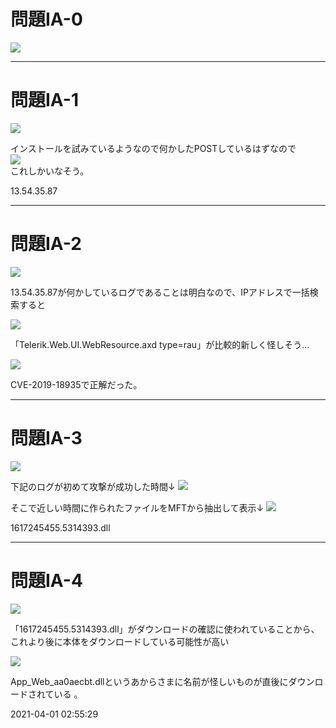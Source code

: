 # 問題IA-0
<img src=https://github.com/user-attachments/assets/449e9121-9abf-4017-867b-2b83b311e3bc wdth="200">

***
# 問題IA-1
<img src=https://github.com/user-attachments/assets/88e6057b-61d3-4c1c-be27-f43bd2b8153f wdth="200">  

インストールを試みているようなので何かしたPOSTしているはずなので  
<img src=https://github.com/user-attachments/assets/f82d3916-41bc-4acd-8d14-9467c678a63c wdth="200">  
これしかいなそう。

13.54.35.87 

***
# 問題IA-2
<img src=https://github.com/user-attachments/assets/87c01df3-cb0e-4b28-9edd-641b4ccd8adf wdth="200"> 

13.54.35.87が何かしているログであることは明白なので、IPアドレスで一括検索すると

<img src=https://github.com/user-attachments/assets/86fc39d7-4384-401c-8ef9-41c519be9a48 wdth="200">  


「Telerik.Web.UI.WebResource.axd type=rau」が比較的新しく怪しそう...  


<img src=https://github.com/user-attachments/assets/c1f74072-6720-4a8c-a924-e88af4f904e2 wdth="200">   

CVE-2019-18935で正解だった。

***
# 問題IA-3
<img src=https://github.com/user-attachments/assets/480aa664-ff24-41e4-b842-ef86d7308eee wdth="200">  


下記のログが初めて攻撃が成功した時間↓
<img src=https://github.com/user-attachments/assets/89ea1892-3631-4808-9384-beb10c487d44 wdth="200">   

そこで近しい時間に作られたファイルをMFTから抽出して表示↓
<img src=https://github.com/user-attachments/assets/a312c59a-8491-4026-a32a-04062c68b981 wdth="200">   

1617245455.5314393.dll

***
# 問題IA-4
<img src=https://github.com/user-attachments/assets/f2d62623-b88f-47d2-8215-1bc734eb87fa wdth="200">

「1617245455.5314393.dll」がダウンロードの確認に使われていることから、これより後に本体をダウンロードしている可能性が高い

<img src=https://github.com/user-attachments/assets/6d8fc4a1-d88f-434e-b7db-c5f2a4d66068 wdth="200">  

App_Web_aa0aecbt.dllというあからさまに名前が怪しいものが直後にダウンロードされている
。

2021-04-01 02:55:29


